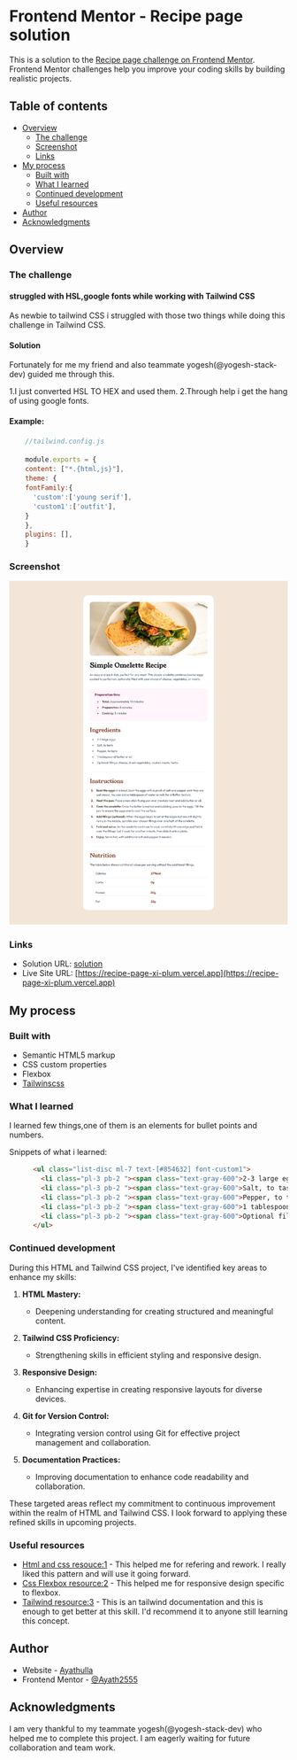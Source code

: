 # Frontend Mentor - Recipe page solution

This is a solution to the [Recipe page challenge on Frontend Mentor](https://www.frontendmentor.io/challenges/recipe-page-KiTsR8QQKm). Frontend Mentor challenges help you improve your coding skills by building realistic projects. 

## Table of contents

- [Overview](#overview)
  - [The challenge](#the-challenge)
  - [Screenshot](#screenshot)
  - [Links](#links)
- [My process](#my-process)
  - [Built with](#built-with)
  - [What I learned](#what-i-learned)
  - [Continued development](#continued-development)
  - [Useful resources](#useful-resources)
- [Author](#author)
- [Acknowledgments](#acknowledgments)



## Overview

### The challenge

#### struggled with HSL,google fonts while working with Tailwind CSS

  As newbie to tailwind CSS i struggled with those two things while doing this challenge in Tailwind CSS.

#### Solution

  Fortunately for me my friend and also teammate yogesh(@yogesh-stack-dev) guided me through this.
  
  1.I just converted HSL TO HEX and used them.
  2.Through help i get the hang of using google fonts.

#### Example:

  ```javascript
      //tailwind.config.js

      module.exports = {
      content: ["*.{html,js}"],
      theme: {
      fontFamily:{
        'custom':['young serif'],
        'custom1':['outfit'],
      }
      },
      plugins: [],
      }

  ```


### Screenshot

![Recipe page screenshot](./RecipeComponent.png)


### Links

- Solution URL: [solution](https://your-solution-url.com)
- Live Site URL: [https://recipe-page-xi-plum.vercel.app](https://recipe-page-xi-plum.vercel.app)

## My process

### Built with

- Semantic HTML5 markup
- CSS custom properties
- Flexbox
- [Tailwinscss](https://www.tailwindcss.com)



### What I learned

  I learned few things,one of them is an elements for bullet points and numbers. 

  Snippets of what i learned:

  ```html
        <ul class="list-disc ml-7 text-[#854632] font-custom1">
          <li class="pl-3 pb-2 "><span class="text-gray-600">2-3 large eggs </span> <br></li>
          <li class="pl-3 pb-2 "><span class="text-gray-600">Salt, to taste </span><br></li>
          <li class="pl-3 pb-2 "><span class="text-gray-600">Pepper, to taste </span><br></li>
          <li class="pl-3 pb-2 "><span class="text-gray-600">1 tablespoon of butter or oil </span><br></li>
          <li class="pl-3 pb-2 "><span class="text-gray-600">Optional fillings: cheese, diced vegetables, cooked meats, herbs </span><br></li>
        </ul>
  ```



### Continued development

  
During this HTML and Tailwind CSS project, I've identified key areas to enhance my skills:

1. **HTML Mastery:**
   - Deepening understanding for creating structured and meaningful content.

2. **Tailwind CSS Proficiency:**
   - Strengthening skills in efficient styling and responsive design.

3. **Responsive Design:**
   - Enhancing expertise in creating responsive layouts for diverse devices.

4. **Git for Version Control:**
   - Integrating version control using Git for effective project management and collaboration.

5. **Documentation Practices:**
   - Improving documentation to enhance code readability and collaboration.

These targeted areas reflect my commitment to continuous improvement within the realm of HTML and Tailwind CSS. I look forward to applying these refined skills in upcoming projects.

### Useful resources

  - [Html and css resouce:1](https://htmlandcssguidebook.com/) - This helped me for refering and rework. I really liked this pattern and will use it going forward.
  - [Css Flexbox resource:2](https://htmlandcssguidebook.com/) - This helped me for responsive design specific to flexbox.
  - [Tailwind resource:3](https://tailwindcss.com) - This is an tailwind documentation and this is enough to get better at this skill. I'd recommend it to anyone still learning this concept.



## Author

- Website - [Ayathulla](https://www.your-site.com)
- Frontend Mentor - [@Ayath2555](https://www.frontendmentor.io/profile/Ayath2555)



## Acknowledgments

  I am very thankful to my teammate yogesh(@yogesh-stack-dev) who helped me to complete this project.
  I am eagerly waiting for future collaboration and team work.